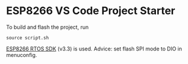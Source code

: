 # ESP8266 VS Code Project Starter

To build and flash the project, run
```console
source script.sh
```
[ESP8266 RTOS SDK](https://github.com/espressif/esp-idf) (v3.3) is used.
Advice: set flash SPI mode to DIO in menuconfig.